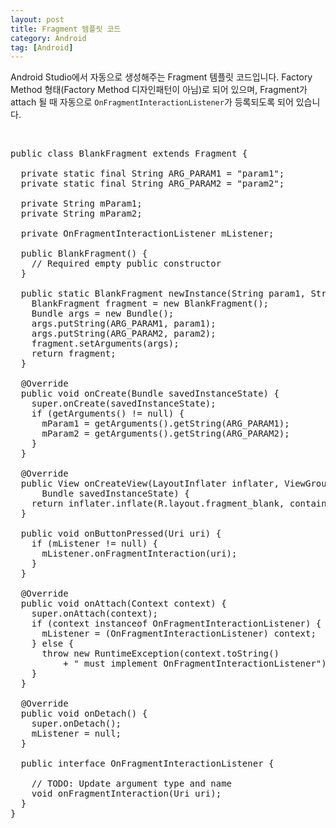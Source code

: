 ```yaml
---
layout: post
title: Fragment 템플릿 코드
category: Android
tag: [Android]
---
```


Android Studio에서 자동으로 생성해주는 Fragment 템플릿 코드입니다.
Factory Method 형태(Factory Method 디자인패턴이 아님)로 되어 있으며, Fragment가 attach 될 때 
자동으로 `OnFragmentInteractionListener`가 등록되도록 되어 있습니다.

<br>

<pre class="prettyprint">
public class BlankFragment extends Fragment {

  private static final String ARG_PARAM1 = "param1";
  private static final String ARG_PARAM2 = "param2";

  private String mParam1;
  private String mParam2;

  private OnFragmentInteractionListener mListener;

  public BlankFragment() {
    // Required empty public constructor
  }

  public static BlankFragment newInstance(String param1, String param2) {
    BlankFragment fragment = new BlankFragment();
    Bundle args = new Bundle();
    args.putString(ARG_PARAM1, param1);
    args.putString(ARG_PARAM2, param2);
    fragment.setArguments(args);
    return fragment;
  }

  @Override
  public void onCreate(Bundle savedInstanceState) {
    super.onCreate(savedInstanceState);
    if (getArguments() != null) {
      mParam1 = getArguments().getString(ARG_PARAM1);
      mParam2 = getArguments().getString(ARG_PARAM2);
    }
  }

  @Override
  public View onCreateView(LayoutInflater inflater, ViewGroup container,
      Bundle savedInstanceState) {
    return inflater.inflate(R.layout.fragment_blank, container, false);
  }

  public void onButtonPressed(Uri uri) {
    if (mListener != null) {
      mListener.onFragmentInteraction(uri);
    }
  }

  @Override
  public void onAttach(Context context) {
    super.onAttach(context);
    if (context instanceof OnFragmentInteractionListener) {
      mListener = (OnFragmentInteractionListener) context;
    } else {
      throw new RuntimeException(context.toString()
          + " must implement OnFragmentInteractionListener");
    }
  }

  @Override
  public void onDetach() {
    super.onDetach();
    mListener = null;
  }

  public interface OnFragmentInteractionListener {

    // TODO: Update argument type and name
    void onFragmentInteraction(Uri uri);
  }
}
</pre>